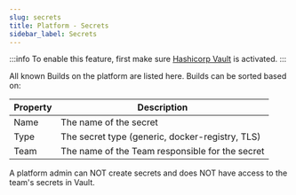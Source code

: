 ```yaml
---
slug: secrets
title: Platform - Secrets
sidebar_label: Secrets
---
```


:::info
To enable this feature, first make sure [Hashicorp Vault](../../apps/vault.md) is activated.
:::

All known Builds on the platform are listed here. Builds can be sorted based on:

| Property      | Description                                            |
| ------------- | ------------------------------------------------------ |
| Name          | The name of the secret                                 |
| Type          | The secret type (generic, docker-registry, TLS)        |
| Team          | The name of the Team responsible for the secret        |

A platform admin can NOT create secrets and does NOT have access to the team's secrets in Vault.